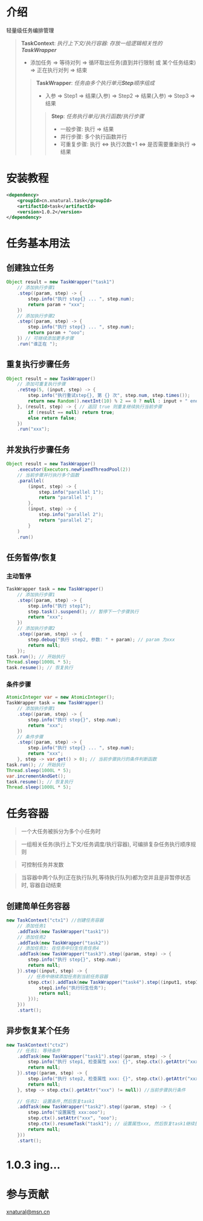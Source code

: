 # 介绍
轻量级任务编排管理

> **TaskContext**: _执行上下文/执行容器: 存放一组逻辑相关性的***TaskWrapper***_
> + 添加任务 => 等待对列 => 循环取出任务(直到并行限制 或 某个任务结束) => 正在执行对列 => 结束 
> > **TaskWrapper**: _任务由多个执行单元***Step***顺序组成_
> > + 入参 => Step1 => 结果(入参) => Step2 => 结果(入参) => Step3 => 结果
> > > **Step**: _任务执行单元/执行函数/执行步骤_
> > > + 一般步骤: 执行 => 结果
> > > + 并行步骤: 多个执行函数并行
> > > + 可重复步骤: 执行 <=> 执行次数+1 <=> 是否需要重新执行 => 结果


# 安装教程
```xml
<dependency>
    <groupId>cn.xnatural.task</groupId>
    <artifactId>task</artifactId>
    <version>1.0.2</version>
</dependency>
```

# 任务基本用法
## 创建独立任务
```java
Object result = new TaskWrapper("task1")
    // 添加执行步骤1
    .step((param, step) -> {
        step.info("执行 step{} ... ", step.num);
        return param + "xxx";
    })
    // 添加执行步骤2
    .step((param, step) -> {
        step.info("执行 step{} ... ", step.num);
        return param + "ooo";
    }) // 可继续添加更多步骤
    .run("谁正在 ");
```

## 重复执行步骤任务
```java
Object result = new TaskWrapper()
    // 添加可重复执行步骤
    .reStep(5, (input, step) -> {
        step.info("执行重试step{}, 第 {} 次", step.num, step.times());
        return new Random().nextInt(10) % 2 == 0 ? null : input + " end";
    }, (result, step) -> { // 返回 true 则重复继续执行当前步骤
        if (result == null) return true;
        else return false;
    })
    .run("xxx");
```

## 并发执行步骤任务
```java
Object result = new TaskWrapper()
    .executor(Executors.newFixedThreadPool(2))
    // 当前步骤并行执行多个函数
    .parallel(
        (input, step) -> {
            step.info("parallel 1");
            return "parallel 1";
        },
        (input, step) -> {
            step.info("parallel 2");
            return "parallel 2";
        }
    )
    .run()
```

## 任务暂停/恢复
### 主动暂停
```java
TaskWrapper task = new TaskWrapper()
    // 添加执行步骤1
    .step((param, step) -> {
        step.info("执行 step1");
        step.task().suspend(); // 暂停下一个步骤执行
        return "xxx";
    })
    // 添加执行步骤2
    .step((param, step) -> {
        step.debug("执行 step2, 参数: " + param); // param 为xxx
        return null;
    });
task.run(); // 开始执行
Thread.sleep(1000L * 5);
task.resume(); // 恢复执行
```

### 条件步骤
```java
AtomicInteger var = new AtomicInteger();
TaskWrapper task = new TaskWrapper()
    // 添加执行步骤1
    .step((param, step) -> {
        step.info("执行 step{}", step.num);
        return "xxx";
    })
    // 条件步骤
    .step((param, step) -> {
        step.info("执行 step{} ... ", step.num);
        return "xxx";
    }, step -> var.get() > 0); // 当前步骤执行的条件判断函数
task.run(); // 开始执行
Thread.sleep(1000L * 5);
var.incrementAndGet();
task.resume(); // 恢复执行
Thread.sleep(1000L * 5);
```

# 任务容器
> 一个大任务被拆分为多个小任务时

> 一组相关任务(执行上下文/任务调度/执行容器), 可编排复杂任务执行顺序规则

> 可控制任务并发数

> 当容器中两个队列(正在执行队列,等待执行队列)都为空并且是非暂停状态时, 容器自动结束

## 创建简单任务容器
```java
new TaskContext("ctx1") //创建任务容器
    // 添加任务1
    .addTask(new TaskWrapper("task1"))
    // 添加任务2
    .addTask(new TaskWrapper("task2"))
    // 添加任务3: 在任务中衍生任务任务4
    .addTask(new TaskWrapper("task3").step((param, step) -> {
        step.info("执行 step{}", step.num);
        return null;
    }).step((input, step) -> {
        // 任务中继续添加任务到当前任务容器
        step.ctx().addTask(new TaskWrapper("task4").step((input1, step1) -> {
            step1.info("执行衍生任务");
            return null;
        }));
    }))
    .start();
```

## 异步恢复某个任务
```java
new TaskContext("ctx2")
    // 任务1: 等待条件
    .addTask(new TaskWrapper("task1").step((param, step) -> {
        step.info("执行 step1, 检查属性 xxx: {}", step.ctx().getAttr("xxx"));
        return null;
    }).step((param, step) -> {
        step.info("执行 step2, 检查属性 xxx: {}", step.ctx().getAttr("xxx"));
        return null;
    }, step -> step.ctx().getAttr("xxx") != null)) //当前步骤执行条件
    
    // 任务2: 设置条件,然后恢复task1
    .addTask(new TaskWrapper("task2").step((param, step) -> {
        step.info("设置属性 xxx:ooo");
        step.ctx().setAttr("xxx", "ooo");
        step.ctx().resumeTask("task1"); // 设置属性xxx, 然后恢复task1继续执行
        return null;
    }))
    .start();
```


# 1.0.3 ing...

# 参与贡献
xnatural@msn.cn
